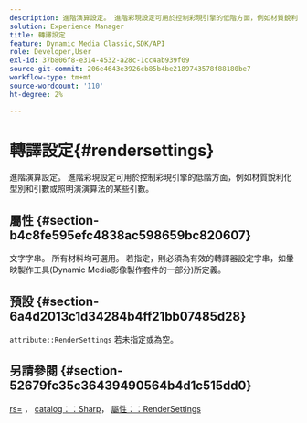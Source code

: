 ```yaml
---
description: 進階演算設定。 進階彩現設定可用於控制彩現引擎的低階方面，例如材質銳利化型別和引數或照明演演算法的某些引數。
solution: Experience Manager
title: 轉譯設定
feature: Dynamic Media Classic,SDK/API
role: Developer,User
exl-id: 37b806f8-e314-4532-a28c-1cc4ab939f09
source-git-commit: 206e4643e3926cb85b4be2189743578f88180be7
workflow-type: tm+mt
source-wordcount: '110'
ht-degree: 2%

---
```


# 轉譯設定{#rendersettings}

進階演算設定。 進階彩現設定可用於控制彩現引擎的低階方面，例如材質銳利化型別和引數或照明演演算法的某些引數。

## 屬性 {#section-b4c8fe595efc4838ac598659bc820607}

文字字串。 所有材料均可選用。 若指定，則必須為有效的轉譯器設定字串，如暈映製作工具(Dynamic Media影像製作套件的一部分)所定義。

## 預設 {#section-6a4d2013c1d34284b4ff21bb07485d28}

`attribute::RenderSettings` 若未指定或為空。

## 另請參閱 {#section-52679fc35c36439490564b4d1c515dd0}

[rs=](../../../../../ir-api/http-protocol/image-rendering-api-ref/c-ir-http-protocol-ref/c-ir-http-protocol-command-reference/r-ir-rs.md#reference-d20cefaaa6cd4f449d1591c87959b4cf) ， [catalog：：Sharp](../../../../../ir-api/material-cat/image-rendering-api-ref/c-ir-material-catalog/c-ir-material-data-reference/r-ir-sharp-dataref.md#reference-f79a14bd52474dfd8495115d398a30d0)， [屬性：：RenderSettings](../../../../../ir-api/material-cat/image-rendering-api-ref/c-ir-material-catalog/c-ir-attributes-reference/r-ir-rendersettings.md#reference-f3ae5e18095d40b2a8edef957dd82fbd)
